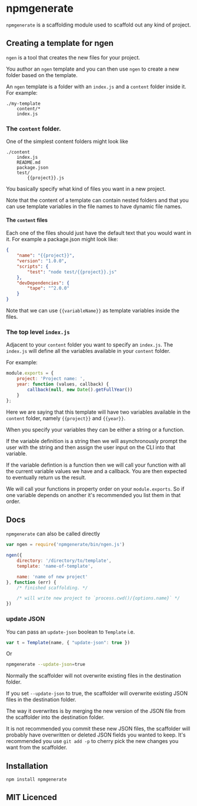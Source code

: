 # npmgenerate

`npmgenerate` is a scaffolding module used to scaffold out
  any kind of project.

## Creating a template for ngen

`ngen` is a tool that creates the new files for your project.

You author an `ngen` template and you can then use `ngen` to
  create a new folder based on the template.

An `ngen` template is a folder with an `index.js` and a `content`
  folder inside it. For example:

```
./my-template
    content/*
    index.js
```

### The `content` folder.

One of the simplest content folders might look like

```
./content
    index.js
    README.md
    package.json
    test/
        {{project}}.js
```

You basically specify what kind of files you want in a
  new project.

Note that the content of a template can contain nested folders
  and that you can use template variables in the file names to
  have dynamic file names.

#### The `content` files

Each one of the files should just have the default text that you
  would want in it. For example a package.json might look like:

```json
{
    "name": "{{project}}",
    "version": "1.0.0",
    "scripts": {
        "test": "node test/{{project}}.js"
    },
    "devDependencies": {
        "tape": "^2.0.0"
    }
}
```

Note that we can use `{{variableName}}` as template variables
  inside the files.

### The top level `index.js`

Adjacent to your `content` folder you want to specify an
  `index.js`. The `index.js` will define all the variables
  available in your `content` folder.

For example:

```js
module.exports = {
    project: 'Project name: ',
    year: function (values, callback) {
        callback(null, new Date().getFullYear())
    }
};
```

Here we are saying that this template will have two variables
  available in the `content` folder, namely `{{project}}` and
  `{{year}}`.

When you specify your variables they can be either a string or
  a function.

If the variable definition is a string then we
  will asynchronously prompt the user with the string and then
  assign the user input on the CLI into that variable.

If the variable defintion is a function then we will call your
  function with all the current variable values we have and a
  callback. You are then expected to eventually return us the
  result.

We will call your functions in property order on your
  `module.exports`. So if one variable depends on another it's
  recommended you list them in that order.


## Docs

`npmgenerate` can also be called directly

```js
var ngen = require('npmgenerate/bin/ngen.js')

ngen({
    directory: '/directory/to/template',
    template: 'name-of-template',

    name: 'name of new project'
}, function (err) {
    /* finished scaffolding. */

    /* will write new project to `process.cwd()/{options.name}` */
})
```

### update JSON

You can pass an `update-json` boolean to `Template` i.e.

```js
var t = Template(name, { "update-json": true })
```

Or

```sh
npmgenerate --update-json=true
```

Normally the scaffolder will not overwrite existing files in
  the destination folder.

If you set `--update-json` to true, the scaffolder will
  overwrite existing JSON files in the destination folder.

The way it overwrites is by merging the new version of the JSON
  file from the scaffolder into the destination folder.

It is not recommended you commit these new JSON files, the
  scaffolder will probably have overwritten or deleted JSON
  fields you wanted to keep. It's recommended you use
  `git add -p` to cherry pick the new changes you want from the
  scaffolder.

## Installation

`npm install npmgenerate`

## MIT Licenced

  [usage]: https://github.com/serapath/npmgenerate/tree/master/bin/usage.md
